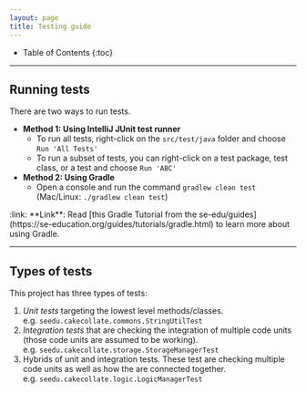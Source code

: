 ```yaml
---
layout: page
title: Testing guide
---
```


* Table of Contents
{:toc}

--------------------------------------------------------------------------------------------------------------------

## Running tests

There are two ways to run tests.

* **Method 1: Using IntelliJ JUnit test runner**
  * To run all tests, right-click on the `src/test/java` folder and choose `Run 'All Tests'`
  * To run a subset of tests, you can right-click on a test package,
    test class, or a test and choose `Run 'ABC'`
* **Method 2: Using Gradle**
  * Open a console and run the command `gradlew clean test` (Mac/Linux: `./gradlew clean test`)

<div markdown="span" class="alert alert-secondary">:link: **Link**: Read [this Gradle Tutorial from the se-edu/guides](https://se-education.org/guides/tutorials/gradle.html) to learn more about using Gradle.
</div>

--------------------------------------------------------------------------------------------------------------------

## Types of tests

This project has three types of tests:

1. *Unit tests* targeting the lowest level methods/classes.<br>
   e.g. `seedu.cakecollate.commons.StringUtilTest`
1. *Integration tests* that are checking the integration of multiple code units (those code units are assumed to be working).<br>
   e.g. `seedu.cakecollate.storage.StorageManagerTest`
1. Hybrids of unit and integration tests. These test are checking multiple code units as well as how the are connected together.<br>
   e.g. `seedu.cakecollate.logic.LogicManagerTest`
